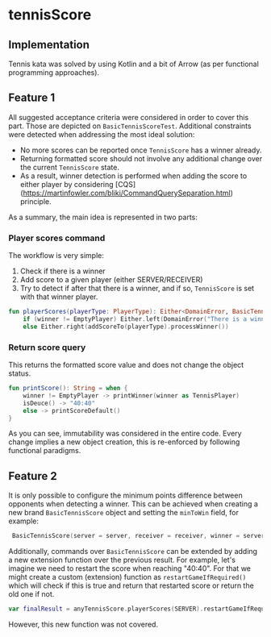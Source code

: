 # tennisScore
## Implementation
Tennis kata was solved by using Kotlin and a bit of Arrow (as per functional programming approaches).
## Feature 1
All suggested acceptance criteria were considered in order to cover this part. Those are depicted on
`BasicTennisScoreTest`. 
 Additional constraints were detected when addressing the most ideal solution:
- No more scores can be reported once `TennisScore` has a winner already.
- Returning formatted score should not involve any additional change over the current `TennisScore` state.
- As a result, winner detection is performed when adding the score to either player by considering [CQS]
  (https://martinfowler.com/bliki/CommandQuerySeparation.html) principle.

As a summary, the main idea is represented in two parts:
### Player scores command
The workflow is very simple:
1. Check if there is a winner
2. Add score to a given player (either SERVER/RECEIVER) 
3. Try to detect if after that there is a winner, and if so, `TennisScore` is set with that winner player.
```kotlin
fun playerScores(playerType: PlayerType): Either<DomainError, BasicTennisScore> =
    if (winner != EmptyPlayer) Either.left(DomainError("There is a winner already"))
    else Either.right(addScoreTo(playerType).processWinner())
```
### Return score query
This returns the formatted score value and does not change the object status.
```kotlin
fun printScore(): String = when {
    winner != EmptyPlayer -> printWinner(winner as TennisPlayer)
    isDeuce() -> "40:40"
    else -> printScoreDefault()
}
```
As you can see, immutability was considered in the entire code. Every change implies a new object creation, this is re-enforced by following functional paradigms. 

## Feature 2
It is only possible to configure the minimum points difference between opponents when detecting a winner. This can be 
achieved when creating a new brand `BasicTennisScore` object and setting the 
`minToWin` field, for example:
```kotlin
 BasicTennisScore(server = server, receiver = receiver, winner = server, minToWin = 0)
```
Additionally, commands over `BasicTennisScore` can be extended by adding a new extension function over the previous 
result. For example, let's imagine we need to restart the score when reaching "40:40". For that we might create a 
custom (extension) function as `restartGameIfRequired()` which will check if this is true and return that restarted 
score 
or return the old one if not.   
```kotlin
var finalResult = anyTennisScore.playerScores(SERVER).restartGameIfRequired()
```
However,  this new function was not covered. 


